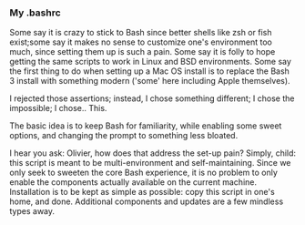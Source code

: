 ### My .bashrc

Some say it is crazy to stick to Bash since better shells like zsh or fish
exist;some say it makes no sense to customize one's environment too much, since
setting them up is such a pain. Some say it is folly to hope getting the same
scripts to work in Linux and BSD environments. Some say the first thing to do
when setting up a Mac OS install is to replace the Bash 3 install with something
modern ('some' here including Apple themselves).

I rejected those assertions; instead, I chose something different; I chose the
impossible; I chose.. This.

The basic idea is to keep Bash for familiarity, while enabling some sweet
options, and changing the prompt to something less bloated.

I hear you ask: Olivier, how does that address the set-up pain? Simply, child:
this script is meant to be multi-environment and self-maintaining. Since we
only seek to sweeten the core Bash experience, it is no problem to only enable
the components actually available on the current machine. Installation is to be
kept as simple as possible: copy this script in one's home, and done. Additional
components and updates are a few mindless types away.